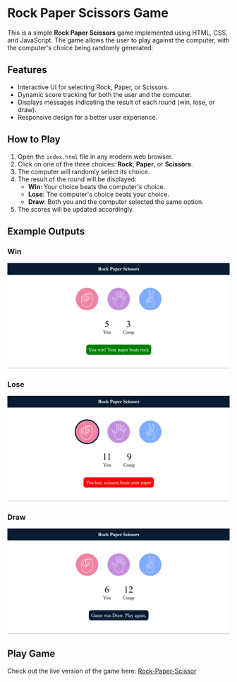 # Rock Paper Scissors Game

This is a simple **Rock Paper Scissors** game implemented using HTML, CSS, and JavaScript. The game allows the user to play against the computer, with the computer's choice being randomly generated.

## Features

- Interactive UI for selecting Rock, Paper, or Scissors.
- Dynamic score tracking for both the user and the computer.
- Displays messages indicating the result of each round (win, lose, or draw).
- Responsive design for a better user experience.

## How to Play

1. Open the `index.html` file in any modern web browser.
2. Click on one of the three choices: **Rock**, **Paper**, or **Scissors**.
3. The computer will randomly select its choice.
4. The result of the round will be displayed:
   - **Win**: Your choice beats the computer's choice.
   - **Lose**: The computer's choice beats your choice.
   - **Draw**: Both you and the computer selected the same option.
5. The scores will be updated accordingly.

## Example Outputs

### Win
![Win Output](output/win.png)

### Lose
![Lose Output](output/lose.png)

### Draw
![Draw Output](output/draw.png)

## Play Game

Check out the live version of the game here: [Rock-Paper-Scissor](https://amanhaidry.github.io/Rock-Paper-Scissor/)
